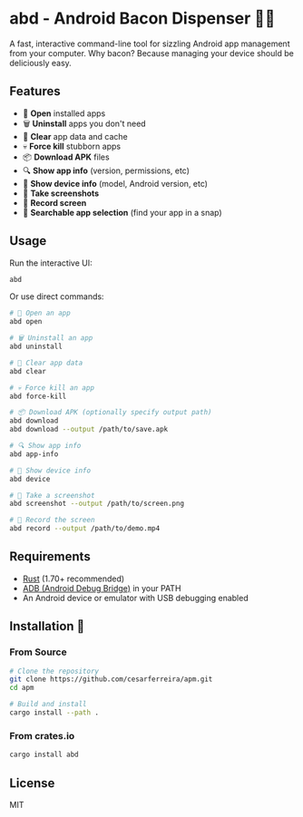 # abd - Android Bacon Dispenser 🥓📱

A fast, interactive command-line tool for sizzling Android app management from your computer. Why bacon? Because managing your device should be deliciously easy.

## Features

- 🚀 **Open** installed apps
- 🗑️ **Uninstall** apps you don't need
- 🧹 **Clear** app data and cache
- 💀 **Force kill** stubborn apps
- 📦 **Download APK** files
- 🔍 **Show app info** (version, permissions, etc)
- 🤖 **Show device info** (model, Android version, etc)
- 📸 **Take screenshots**
- 🎥 **Record screen**
- 🔎 **Searchable app selection** (find your app in a snap)

## Usage

Run the interactive UI:

```bash
abd
```

Or use direct commands:

```bash
# 🚀 Open an app
abd open

# 🗑️ Uninstall an app
abd uninstall

# 🧹 Clear app data
abd clear

# 💀 Force kill an app
abd force-kill

# 📦 Download APK (optionally specify output path)
abd download
abd download --output /path/to/save.apk

# 🔍 Show app info
abd app-info

# 🤖 Show device info
abd device

# 📸 Take a screenshot
abd screenshot --output /path/to/screen.png

# 🎥 Record the screen
abd record --output /path/to/demo.mp4
```

## Requirements

- [Rust](https://www.rust-lang.org/tools/install) (1.70+ recommended)
- [ADB (Android Debug Bridge)](https://developer.android.com/tools/adb) in your PATH
- An Android device or emulator with USB debugging enabled

## Installation 🥓

### From Source
```bash
# Clone the repository
git clone https://github.com/cesarferreira/apm.git
cd apm

# Build and install
cargo install --path .
```

### From crates.io
```bash
cargo install abd
```

## License

MIT

